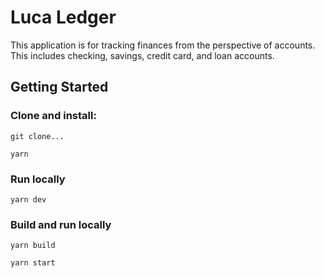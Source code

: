# Luca Ledger

This application is for tracking finances from the perspective of accounts.
This includes checking, savings, credit card, and loan accounts.

## Getting Started

### Clone and install:

`git clone...`

`yarn`

### Run locally

`yarn dev`

### Build and run locally

`yarn build`

`yarn start`
